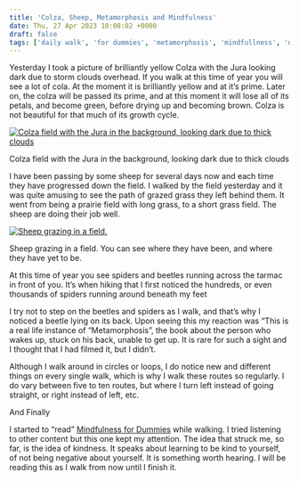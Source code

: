 ```yaml
---
title: 'Colza, Sheep, Metamorphosis and Mindfulness'
date: Thu, 27 Apr 2023 10:08:02 +0000
draft: false
tags: ['daily walk', 'for dummies', 'metamorphosis', 'mindfullness', 'nature', 'observation', 'Swiss walks']
---
```


Yesterday I took a picture of brilliantly yellow Colza with the Jura looking dark due to storm clouds overhead. If you walk at this time of year you will see a lot of cola. At the moment it is brilliantly yellow and at it’s prime. Later on, the colza will be passed its prime, and at this moment it will lose all of its petals, and become green, before drying up and becoming brown. Colza is not beautiful for that much of its growth cycle. 

[![Colza field with the Jura in the background, looking dark due to thick clouds](https://www.main-vision.com/richard/blog/wp-content/uploads/2023/04/img_5027-1024x768.jpg)](https://www.main-vision.com/richard/blog/wp-content/uploads/2023/04/img_5027-scaled.jpg)

Colza field with the Jura in the background, looking dark due to thick clouds

I have been passing by some sheep for several days now and each time they have progressed down the field. I walked by the field yesterday and it was quite amusing to see the path of grazed grass they left behind them. It went from being a prairie field with long grass, to a short grass field. The sheep are doing their job well. 

[![Sheep grazing in a field. ](https://www.main-vision.com/richard/blog/wp-content/uploads/2023/04/img_5023-1024x768.jpg)](https://www.main-vision.com/richard/blog/wp-content/uploads/2023/04/img_5023-scaled.jpg)

Sheep grazing in a field. You can see where they have been, and where they have yet to be.

At this time of year you see spiders and beetles running across the tarmac in front of you. It’s when hiking that I first noticed the hundreds, or even thousands of spiders running around beneath my feet

I try not to step on the beetles and spiders as I walk, and that’s why I noticed a beetle lying on its back. Upon seeing this my reaction was “This is a real life instance of “Metamorphosis”, the book about the person who wakes up, stuck on his back, unable to get up. It is rare for such a sight and I thought that I had filmed it, but I didn’t. 

Although I walk around in circles or loops, I do notice new and different things on every single walk, which is why I walk these routes so regularly. I do vary between five to ten routes, but where I turn left instead of going straight, or right instead of left, etc. 

And Finally

I started to “read” [Mindfulness for Dummies](https://www.goodreads.com/book/show/7934055-mindfulness-for-dummies?from_search=true&from_srp=true&qid=rJzG7GKgaN&rank=1) while walking. I tried listening to other content but this one kept my attention. The idea that struck me, so far, is the idea of kindness. It speaks about learning to be kind to yourself, of not being negative about yourself. It is something worth hearing. I will be reading this as I walk from now until I finish it.